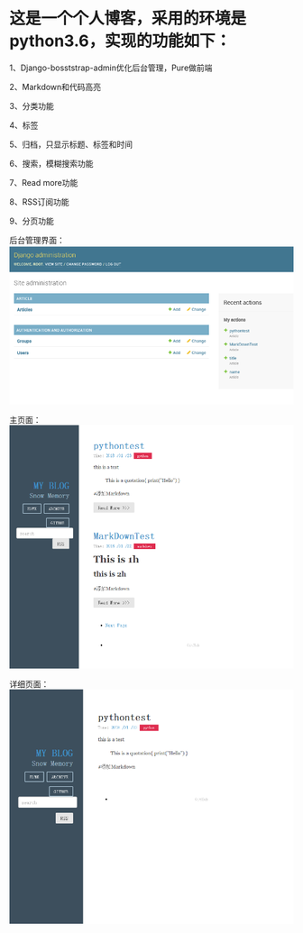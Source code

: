# 这是一个个人博客，采用的环境是python3.6，实现的功能如下：

1、Django-bosststrap-admin优化后台管理，Pure做前端

2、Markdown和代码高亮

3、分类功能

4、标签

5、归档，只显示标题、标签和时间

6、搜索，模糊搜索功能

7、Read more功能

8、RSS订阅功能

9、分页功能

后台管理界面：
![Aaron Swartz](/pic/admin.png)

主页面：
![Aaron Swartz](/pic/base.png)

详细页面：
![Aaron Swartz](/pic/detail.png)
